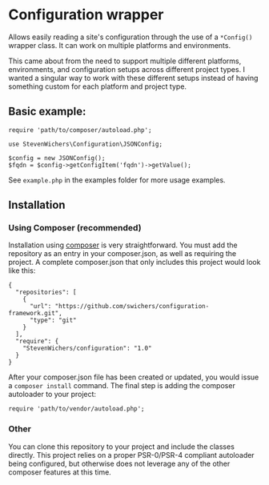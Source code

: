 # Configuration wrapper

Allows easily reading a site's configuration through the use of a `*Config()`
wrapper class. It can work on multiple platforms and environments.

This came about from the need to support multiple different platforms,
environments, and configuration setups across different project types. I wanted
a singular way to work with these different setups instead of having something
custom for each platform and project type.

## Basic example:

    require 'path/to/composer/autoload.php';

    use StevenWichers\Configuration\JSONConfig;

    $config = new JSONConfig();
    $fqdn = $config->getConfigItem('fqdn')->getValue();

See `example.php` in the examples folder for more usage examples.

## Installation

### Using Composer (recommended)

Installation using [composer](https://getcomposer.org/) is very straightforward.
You must add the repository as an entry in your composer.json, as well as
requiring the project. A complete composer.json that only includes this project
would look like this:

    {
      "repositories": [
        {
          "url": "https://github.com/swichers/configuration-framework.git",
          "type": "git"
        }
      ],
      "require": {
        "StevenWichers/configuration": "1.0"
      }
    }

After your composer.json file has been created or updated, you would issue a
`composer install` command. The final step is adding the composer autoloader to
your project:

    require 'path/to/vendor/autoload.php';

### Other

You can clone this repository to your project and include the classes directly.
This project relies on a proper PSR-0/PSR-4 compliant autoloader being
configured, but otherwise does not leverage any of the other composer features
at this time.

